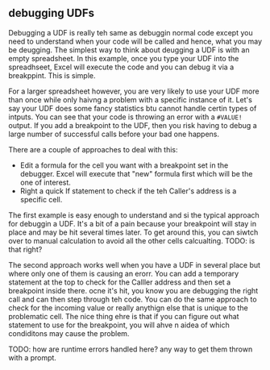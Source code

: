 ## debugging UDFs

Debugging a UDF is really teh same as debuggin normal code except you need to understand when your code will be called and hence, what you may be deugging.  The simplest way to think about deugging a UDF is with an empty spreadsheet.  In this example, once you type your UDF into the spreadhseet, Excel will execute the code and you can debug it via a breakppint.  This is simple.

For a larger spreadsheet however, you are very likely to use your UDF more than once while only haivng a problem with a specific instance of it.  Let's say your UDF does some fancy statistics btu cannot handle certin types of intputs.  You can see that your code is throwing an error with a `#VALUE!` output.  If you add a breakpoint to the UDF, then you risk having to debug a large number of successful calls before your bad one happens.

There are a couple of approaches to deal with this:

* Edit a formula for the cell you want with a breakpoint set in the debugger.  Excel will execute that "new" formula first which will be the one of interest.
* Right a quick If statement to check if the teh Caller's address is a specific cell.

The first example is easy enough to understand and si the typical approach for debuggin a UDF.  It's a bit of a pain because your breakpoint will stay in place and may be hit several times later.  To get around this, you can siwtch over to manual calculation to avoid all the other cells calcualting.  TODO: is that right?

The second approach works well when you have a UDF in several place but where only one of them is causing an erorr.  You can add a temporary statement at the top to check for the Calller address and then set a breakpoint inside there.  ocne it's hit, you know you are debugging the right call and can then step through teh code.  You can do the same approach to check for the incoming value or really anythign else that is unique to the problematic cell.  The nice thing ehre is that if you can figure out what statement to use for the breakpoint, you will ahve n aidea of which condiditons may cause the problem.

TODO: how are runtime errors handled here?  any way to get them thrown with a prompt.
